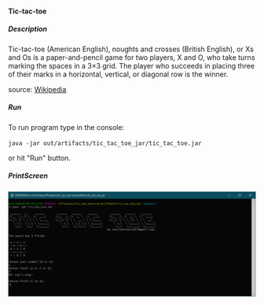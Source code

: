 #### Tic-tac-toe

##### Description
Tic-tac-toe (American English), noughts and crosses (British English), or Xs and Os is a paper-and-pencil game for two players, X and O, who take turns marking the spaces in a 3×3 grid. The player who succeeds in placing three of their marks in a horizontal, vertical, or diagonal row is the winner.

source: [Wikipedia](https://en.wikipedia.org/wiki/Tic_Tac_Toe)

##### Run

To run program type in the console:

`java -jar out/artifacts/tic_tac_toe_jar/tic_tac_toe.jar`

or hit "Run" button.

##### PrintScreen
![pic start 1](https://raw.githubusercontent.com/karolskolasinski/tic_tac_toe/master/img/pic_full.png)
